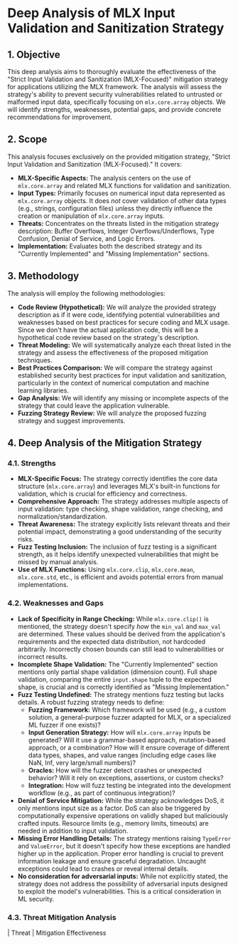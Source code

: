 # Deep Analysis of MLX Input Validation and Sanitization Strategy

## 1. Objective

This deep analysis aims to thoroughly evaluate the effectiveness of the "Strict Input Validation and Sanitization (MLX-Focused)" mitigation strategy for applications utilizing the MLX framework.  The analysis will assess the strategy's ability to prevent security vulnerabilities related to untrusted or malformed input data, specifically focusing on `mlx.core.array` objects.  We will identify strengths, weaknesses, potential gaps, and provide concrete recommendations for improvement.

## 2. Scope

This analysis focuses exclusively on the provided mitigation strategy, "Strict Input Validation and Sanitization (MLX-Focused)."  It covers:

*   **MLX-Specific Aspects:**  The analysis centers on the use of `mlx.core.array` and related MLX functions for validation and sanitization.
*   **Input Types:**  Primarily focuses on numerical input data represented as `mlx.core.array` objects.  It does *not* cover validation of other data types (e.g., strings, configuration files) unless they directly influence the creation or manipulation of `mlx.core.array` inputs.
*   **Threats:**  Concentrates on the threats listed in the mitigation strategy description: Buffer Overflows, Integer Overflows/Underflows, Type Confusion, Denial of Service, and Logic Errors.
*   **Implementation:**  Evaluates both the described strategy and its "Currently Implemented" and "Missing Implementation" sections.

## 3. Methodology

The analysis will employ the following methodologies:

*   **Code Review (Hypothetical):**  We will analyze the provided strategy description as if it were code, identifying potential vulnerabilities and weaknesses based on best practices for secure coding and MLX usage.  Since we don't have the actual application code, this will be a hypothetical code review based on the strategy's description.
*   **Threat Modeling:**  We will systematically analyze each threat listed in the strategy and assess the effectiveness of the proposed mitigation techniques.
*   **Best Practices Comparison:**  We will compare the strategy against established security best practices for input validation and sanitization, particularly in the context of numerical computation and machine learning libraries.
*   **Gap Analysis:**  We will identify any missing or incomplete aspects of the strategy that could leave the application vulnerable.
*   **Fuzzing Strategy Review:** We will analyze the proposed fuzzing strategy and suggest improvements.

## 4. Deep Analysis of the Mitigation Strategy

### 4.1. Strengths

*   **MLX-Specific Focus:** The strategy correctly identifies the core data structure (`mlx.core.array`) and leverages MLX's built-in functions for validation, which is crucial for efficiency and correctness.
*   **Comprehensive Approach:** The strategy addresses multiple aspects of input validation: type checking, shape validation, range checking, and normalization/standardization.
*   **Threat Awareness:** The strategy explicitly lists relevant threats and their potential impact, demonstrating a good understanding of the security risks.
*   **Fuzz Testing Inclusion:** The inclusion of fuzz testing is a significant strength, as it helps identify unexpected vulnerabilities that might be missed by manual analysis.
*   **Use of MLX Functions:** Using `mlx.core.clip`, `mlx.core.mean`, `mlx.core.std`, etc., is efficient and avoids potential errors from manual implementations.

### 4.2. Weaknesses and Gaps

*   **Lack of Specificity in Range Checking:** While `mlx.core.clip()` is mentioned, the strategy doesn't specify *how* the `min_val` and `max_val` are determined.  These values should be derived from the application's requirements and the expected data distribution, not hardcoded arbitrarily.  Incorrectly chosen bounds can still lead to vulnerabilities or incorrect results.
*   **Incomplete Shape Validation:** The "Currently Implemented" section mentions only partial shape validation (dimension count).  Full shape validation, comparing the entire `input.shape` tuple to the expected shape, is crucial and is correctly identified as "Missing Implementation."
*   **Fuzz Testing Undefined:** The strategy mentions fuzz testing but lacks details.  A robust fuzzing strategy needs to define:
    *   **Fuzzing Framework:** Which framework will be used (e.g., a custom solution, a general-purpose fuzzer adapted for MLX, or a specialized ML fuzzer if one exists)?
    *   **Input Generation Strategy:** How will `mlx.core.array` inputs be generated?  Will it use a grammar-based approach, mutation-based approach, or a combination?  How will it ensure coverage of different data types, shapes, and value ranges (including edge cases like NaN, Inf, very large/small numbers)?
    *   **Oracles:** How will the fuzzer detect crashes or unexpected behavior?  Will it rely on exceptions, assertions, or custom checks?
    *   **Integration:** How will fuzz testing be integrated into the development workflow (e.g., as part of continuous integration)?
*   **Denial of Service Mitigation:** While the strategy acknowledges DoS, it only mentions input size as a factor.  DoS can also be triggered by computationally expensive operations on validly shaped but maliciously crafted inputs.  Resource limits (e.g., memory limits, timeouts) are needed in addition to input validation.
*   **Missing Error Handling Details:** The strategy mentions raising `TypeError` and `ValueError`, but it doesn't specify how these exceptions are handled higher up in the application.  Proper error handling is crucial to prevent information leakage and ensure graceful degradation.  Uncaught exceptions could lead to crashes or reveal internal details.
* **No consideration for adversarial inputs:** While not explicitly stated, the strategy does not address the possibility of adversarial inputs designed to exploit the model's vulnerabilities. This is a critical consideration in ML security.

### 4.3. Threat Mitigation Analysis

| Threat                       | Mitigation Effectiveness